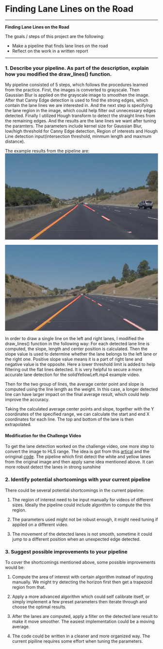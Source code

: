 # **Finding Lane Lines on the Road** 

---

**Finding Lane Lines on the Road**

The goals / steps of this project are the following:
* Make a pipeline that finds lane lines on the road
* Reflect on the work in a written report

---

### 1. Describe your pipeline. As part of the description, explain how you modified the draw_lines() function.

My pipeline consisted of 5 steps, which follows the procedures learned from the practice. First, the images is converted to grayscale. Then Gaussian Blur is applied on the grayscale image to smoothen the image. After that Canny Edge detection is used to find the strong edges, which contain the lane lines we are interested in. And the next step is specifying the lane region in the image, which could help filter out unnecessary edges detected. Finally I utilized Hough transform to detect the straight lines from the remaining edges. And the results are the lane lines we want after tuning the paramters. The parameters include kernel size for Gaussian Blur, low/high threshold for Canny Edge detection, Region of interests and Hough Line detection input(intersection threshold, minmum length and maxmum distance).

The example results from the pipeline are:
![Example1](./test_images_output/solidYellowCurve.jpg)

![Example2](./test_images_output/whiteCarLaneSwitch.jpg)

In order to draw a single line on the left and right lanes, I modified the draw_lines() function in the following way:
For each detected lane line is computed, the slope, length and center position is calculated. Then the slope value is used to determine whether the lane belongs to the left lane or the right one. Positive slope value means it is a part of right lane and negative value is the opposite. Here a lower threshold limit is added to help filtering out the flat lines detected. It is very helpful to secure a more accurate lane detection for the solidYellowLeft.mp4 example video.

Then for the two group of lines, the average center point and slope is computed using the line length as the weight. In this case, a longer detected line can have larger impact on the final average result, which could help improve the accuracy. 

Taking the calculated average center points and slope, together with the Y coordinates of the specified range, we can calculate the start and end X coordinates for each line. The top and bottom of the lane is then extrapolated.

#### Modification for the Challenge Video
To get the lane detection worked on the challenge video, one more step to convert the image to HLS range. The idea is got from this [artical](https://towardsdatascience.com/teaching-cars-to-see-advanced-lane-detection-using-computer-vision-87a01de0424f) and the oringinal [code](https://github.com/kenshiro-o/CarND-LaneLines-P1/blob/master/Lane_Detection_Term_1.ipynb). The pipeline which first detect the white and yellow lanes from the original image and then apply same idea mentioned above. It can more robust detect the lanes in strong sunshine

### 2. Identify potential shortcomings with your current pipeline

There could be several potential shortcomings in the current pipeline:

1. The region of interest need to be input manually for videos of different sizes. Ideally the pipeline could include algorithm to compute the this region.

2. The parameters used might not be robust enough, it might need tuning if appiled on a different video.

3. The movement of the detected lanes is not smooth, sometime it could jump to a different position when an unexpected edge detected.  


### 3. Suggest possible improvements to your pipeline

To cover the shortcomings mentioned above, some possible improvements would be:
1. Compute the area of interest with certain algorithm instead of inputing manually. We might try detecting the horizon first then get a trapezoid region from that.

2. Apply a more advanced algorithm which could self calibrate itself, or simply implement a few preset parameters then iterate through and choose the optimal results.

3. After the lanes are computed, apply a filter on the detected lane result to make it move smoother. The easiest implementation could be a moving average.

4. The code could be written in a cleaner and more organized way. The current pipiline requires some effort when tuning the parameters.

